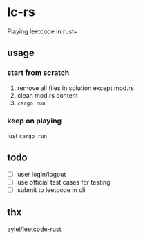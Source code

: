 # lc-rs

Playing leetcode in rust~

## usage

### start from scratch

1. remove all files in solution except mod.rs
2. clean mod.rs content
3. `cargo run`

### keep on playing

just `cargo run`

## todo

- [ ] user login/logout
- [ ] use official test cases for testing
- [ ] submit to leetcode in cli

## thx

[aylei/leetcode-rust](https://github.com/aylei/leetcode-rust)
